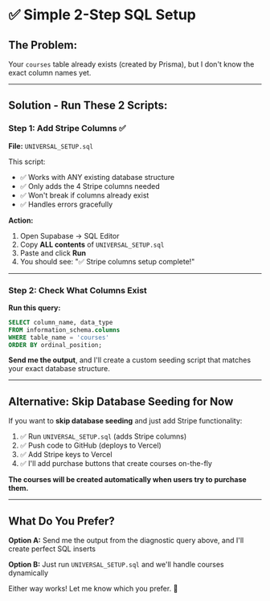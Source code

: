 # ✅ Simple 2-Step SQL Setup

## **The Problem:**
Your `courses` table already exists (created by Prisma), but I don't know the exact column names yet.

---

## **Solution - Run These 2 Scripts:**

### **Step 1: Add Stripe Columns** ✅

**File:** `UNIVERSAL_SETUP.sql`

This script:
- ✅ Works with ANY existing database structure  
- ✅ Only adds the 4 Stripe columns needed
- ✅ Won't break if columns already exist
- ✅ Handles errors gracefully

**Action:**
1. Open Supabase → SQL Editor
2. Copy **ALL contents** of `UNIVERSAL_SETUP.sql`
3. Paste and click **Run**
4. You should see: "✅ Stripe columns setup complete!"

---

### **Step 2: Check What Columns Exist**

**Run this query:**

```sql
SELECT column_name, data_type 
FROM information_schema.columns
WHERE table_name = 'courses' 
ORDER BY ordinal_position;
```

**Send me the output**, and I'll create a custom seeding script that matches your exact database structure.

---

## **Alternative: Skip Database Seeding for Now**

If you want to **skip database seeding** and just add Stripe functionality:

1. ✅ Run `UNIVERSAL_SETUP.sql` (adds Stripe columns)
2. ✅ Push code to GitHub (deploys to Vercel)
3. ✅ Add Stripe keys to Vercel
4. ✅ I'll add purchase buttons that create courses on-the-fly

**The courses will be created automatically when users try to purchase them.**

---

## **What Do You Prefer?**

**Option A:** Send me the output from the diagnostic query above, and I'll create perfect SQL inserts

**Option B:** Just run `UNIVERSAL_SETUP.sql` and we'll handle courses dynamically

Either way works! Let me know which you prefer. 🚀

